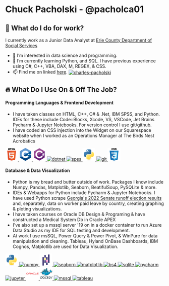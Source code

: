 # Chuck Pacholski - @pacholca01

## 👀 What do I do for work? 

I currently work as a Junior Data Analyst at [Erie County Department of Social Services](https://www3.erie.gov/socialservices/find-apply-ecdss-assistance)
- 👀  I’m interested in data science and programming. 
- 🌱  I’m currently learning Python, and SQL. I have previous experience using C#, C++, VBA, DAX, M, REGEX, & CSS. 
- 📫  Find me on linked [here](www.linkedin.com/in/charles-pacholski). <a href="https://linkedin.com/in/charles-pacholski" target="blank"><img align="center" src="https://raw.githubusercontent.com/rahuldkjain/github-profile-readme-generator/master/src/images/icons/Social/linked-in-alt.svg" alt="charles-pacholski" height="30" width="40" /></a>
 

## :fire: What Do I Use On & Off The Job? 

#### Programming Languages & Frontend Development
- I have taken classes on HTML, C++, C# & .Net, IBM SPSS, and Python. IDEs for these include Code::Blocks, Xcode, VS, VSCode, Jet Brains Pycharm & Jupyter Notebooks. For version control I use git/github.
- I have coded an CSS injection into the Widget on our Squarespace website when I worked as an Operations Manager at The Birds Nest Acrobatics
<!---
--->
<p align="left"> <a href="https://www.w3.org/html/" target="_blank" rel="noreferrer"> <img src="https://raw.githubusercontent.com/devicons/devicon/master/icons/html5/html5-original-wordmark.svg" alt="html5" width="40" height="40"/> </a> <!------> <a href="https://www.w3schools.com/cpp/" target="_blank" rel="noreferrer"> <img src="https://raw.githubusercontent.com/devicons/devicon/master/icons/cplusplus/cplusplus-original.svg" alt="cplusplus" width="40" height="40"/> </a> <!------> <a href="https://www.w3schools.com/cs/" target="_blank" rel="noreferrer"> <img src="https://raw.githubusercontent.com/devicons/devicon/master/icons/csharp/csharp-original.svg" alt="csharp" width="40" height="40"/> </a> <!------> <a href="https://dotnet.microsoft.com/" target="_blank" rel="noreferrer"> <img src="https://cdn.jsdelivr.net/gh/devicons/devicon/icons/dot-net/dot-net-plain.svg" alt="dotnet" width="40" height="40"/> </a> <!------> <a href="https://www.ibm.com/spss" target="_blank" rel="noreferrer"> <img src="https://cdn.jsdelivr.net/gh/devicons/devicon/icons/spss/spss-original.svg" alt="spss" width="40" height="40"/> </a> <!------> <a href="https://www.python.org" target="_blank" rel="noreferrer"> <img src="https://raw.githubusercontent.com/devicons/devicon/master/icons/python/python-original.svg" alt="python" width="40" height="40"/> </a> <!------> <a href="https://git-scm.com/" target="_blank" rel="noreferrer"> <img src="https://www.vectorlogo.zone/logos/git-scm/git-scm-icon.svg" alt="git" width="40" height="40"/> </a> <!------> <a href="https://www.w3schools.com/css/" target="_blank" rel="noreferrer"> <img src="https://raw.githubusercontent.com/devicons/devicon/master/icons/css3/css3-original-wordmark.svg" alt="css3" width="40" height="40"/> </a> </p>

#### Database & Data Visualization
- Python is my bread and butter outside of work. Packages I know include Numpy, Pandas, Matplotlib, Seaborn, BeatifulSoup, PySQLite & more. 
- IDEs & Webapps for Python include Pycharm & Jupyter Notebooks. I have used Python scrape [Georgia's 2022 Senate runoff election results](https://tinyurl.com/TableauGeorgiaRunoffElection) and, separately, data on worker paid leave by country, creating graphing & ploting visualizations.
- I have taken courses on Oracle DB Design & Programing & have constructed a Medical System Db in Oracle APEX
- I've also set up a mssql server '19 on in a docker container to run Azure Data Studio as my IDE for SQL testing and development. 
- At work I use msSQL, Power Query & Power Pivot, & WinPure for data manipulation and cleaning. Tableau, Hyland OnBase Dashboards, IBM Cognos, Matplotlib are used for Data Visualization. 
<!---
--->
<p align="left"> <a href="https://www.python.org" target="_blank" rel="noreferrer"> <img src="https://raw.githubusercontent.com/devicons/devicon/master/icons/python/python-original.svg" alt="python" width="40" height="40"/> </a> <!------> <a href="https://numpy.org/" target="_blank" rel="noreferrer"> <img src="https://cdn.jsdelivr.net/gh/devicons/devicon/icons/numpy/numpy-original.svg" alt="numpy" width="40" height="40"/> </a> <!------> <a href="https://pandas.pydata.org/" target="_blank" rel="noreferrer"> <img src="https://raw.githubusercontent.com/devicons/devicon/2ae2a900d2f041da66e950e4d48052658d850630/icons/pandas/pandas-original.svg" alt="pandas" width="40" height="40"/> </a> <!------> <a href="https://seaborn.pydata.org/" target="_blank" rel="noreferrer"> <img src="https://seaborn.pydata.org/_images/logo-mark-lightbg.svg" alt="seaborn" width="40" height="40"/> </a> <!------> <a href="https://matplotlib.org/" target="_blank" rel="noreferrer"> <img src="https://matplotlib.org/_static/images/documentation.svg" alt="matplotlib" width="40" height="40"/> </a> <!------> <a href="https://beautiful-soup-4.readthedocs.io/en/latest/#" target="_blank" rel="noreferrer"> <img src="https://beautiful-soup-4.readthedocs.io/en/latest/_images/6.1.jpg" alt="bs4" width="40" height="40"/> </a> <!------> <a href="https://www.sqlite.org/" target="_blank" rel="noreferrer"> <img src="https://www.vectorlogo.zone/logos/sqlite/sqlite-icon.svg" alt="sqlite" width="40" height="40"/> </a> <!------> <a href="https://www.jetbrains.com/pycharm/" target="_blank" rel="noreferrer"> <img src="https://cdn.jsdelivr.net/gh/devicons/devicon/icons/pycharm/pycharm-original.svg" alt="pycharm" width="40" height="40"/> </a> <!------> <a href="https://jupyter.org/" target="_blank" rel="noreferrer"> <img src="https://cdn.jsdelivr.net/gh/devicons/devicon/icons/jupyter/jupyter-original-wordmark.svg" alt="jupyter" width="40" height="40"/> </a> <!------> <a href="https://www.oracle.com/" target="_blank" rel="noreferrer"> <img src="https://raw.githubusercontent.com/devicons/devicon/master/icons/oracle/oracle-original.svg" alt="oracle" width="40" height="40"/> </a> <!------> <a href="https://www.docker.com/" target="_blank" rel="noreferrer"> <img src="https://raw.githubusercontent.com/devicons/devicon/master/icons/docker/docker-original-wordmark.svg" alt="docker" width="40" height="40"/> </a> <!------> <a href="https://www.microsoft.com/en-us/sql-server" target="_blank" rel="noreferrer"> <img src="https://www.svgrepo.com/show/303229/microsoft-sql-server-logo.svg" alt="mssql" width="40" height="40"/> </a> <!------> <a href="https://public.tableau.com/app/profile/charles4969" target="_blank" rel="noreferrer"> <img src="https://img.icons8.com/color/2x/tableau-software.png" alt="tableau" width="40" height="40"/> </a> <!------></p>
<!---
- 💞️  I’m looking to collaborate on a gym management software project
pacholca01/pacholca01 is a ✨ special ✨ repository because its `README.md` (this file) appears on your GitHub profile.
You can click the Preview link to take a look at your changes.

https://rahuldkjain.github.io/gh-profile-readme-generator/
https://devicon.dev/

--->


